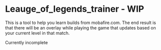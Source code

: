 # Leauge_of_legends_trainer - WIP
This is a tool to help you learn builds from mobafire.com. The end result is that there will be an overlay while playing the game that updates based on your current level in that match.


Currently incomplete
